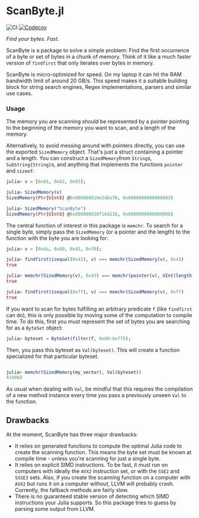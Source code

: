 # ScanByte.jl

![CI](https://github.com/jakobnissen/ScanByte.jl/workflows/CI/badge.svg)
[![Codecov](https://codecov.io/gh/jakobnissen/ScanByte.jl/branch/master/graph/badge.svg)](https://codecov.io/gh/jakobnissen/ScanByte.jl)

_Find your bytes. Fast._

ScanByte is a package to solve a simple problem: Find the first occurrence of a byte or set of bytes in a chunk of memory. Think of it like a much faster version of `findfirst` that only iterates over bytes in memory.

ScanByte is micro-optimized for speed. On my laptop it can hit the RAM bandwidth limit of around 20 GB/s. This speed makes it a suitable building block for string search engines, Regex implementations, parsers and similar use cases.

### Usage
The memory you are scanning should be represented by a pointer pointing to the beginning of the memory you want to scan, and a length of the memory.

Alternatively, to avoid messing around with pointers directly, you can use the exported `SizedMemory` object. That's just a struct containing a pointer and a length. You can construct a `SizedMemory`from `String`s, `SubString{String}`s, and anything that implements the functions `pointer` and `sizeof`:
```julia
julia> v = [0x01, 0x02, 0x03];

julia> SizedMemory(v)
SizedMemory(Ptr{UInt8} @0x000000010e2d6e70, 0x0000000000000003)

julia> SizedMemory("ScanByte")
SizedMemory(Ptr{UInt8} @0x000000010f164218, 0x0000000000000008)
```

The central function of interest in this package is `memchr`. To search for a single byte, simply pass the `SizedMemory` (or a pointer and the length) to the function with the byte you are looking for:
```julia
julia> v = [0xda, 0x00, 0x43, 0xf0];

julia> findfirst(isequal(0x43), v) === memchr(SizedMemory(v), 0x43)
true

julia> memchr(SizedMemory(v), 0x43) === memchr(pointer(v), UInt(length(v)), 0x43)
true

julia> findfirst(isequal(0xff), v) === memchr(SizedMemory(v), 0xff)
true
```

If you want to scan for bytes fulfilling an arbitrary predicate `f` (like `findfirst` can do), this is only possible by moving some of the computation to compile time. To do this, first you must represent the set of bytes you are searching for as a `ByteSet` object:

```julia
julia> byteset = ByteSet(filter(f, 0x00:0xff));
```

Then, you pass this byteset as `Val(byteset)`. This will create a function specialized for that particular byteset.

```julia

julia> memchr(SizedMemory(my_vector), Val(byteset))
410068
```

As usual when dealing with `Val`, be mindful that this requires the compilation of a new method instance every time you pass a previously unseen `Val` to the function.

## Drawbacks
At the moment, ScanByte has three major drawbacks:

* It relies on generated functions to compute the optimal Julia code to create the scanning function. This means the byte set must be known at compile time - unless you're scanning for just a single byte.
* It relies on explicit SIMD instructions. To be fast, it must run on computers with ideally the `AVX2` instruction set, or with the `SSE2` and `SSSE3` sets. Also, if you create the scanning function on a computer with `AVX2` but runs it on a computer without, LLVM will probably crash. Currently, the fallback methods are fairly slow.
* There is no guaranteed stable version of detecting which SIMD instructions your Julia supports. So this package tries to guess by parsing some output from LLVM.

